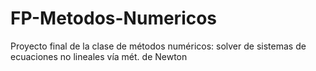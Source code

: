 # FP-Metodos-Numericos
Proyecto final de la clase de métodos numéricos: solver de sistemas de ecuaciones no lineales vía mét. de Newton
